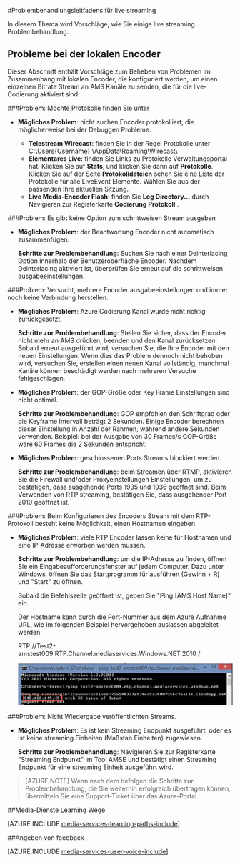 <properties 
    pageTitle="Problembehandlung Leitfaden für live streaming | Microsoft Azure" 
    description="Dieses Thema bietet Vorschläge zum live streaming Probleme zu beheben." 
    services="media-services" 
    documentationCenter="" 
    authors="juliako" 
    manager="erikre" 
    editor=""/>

<tags 
    ms.service="media-services" 
    ms.workload="media" 
    ms.tgt_pltfrm="na" 
    ms.devlang="na" 
    ms.topic="article" 
    ms.date="10/12/2016"  
    ms.author="juliako"/>

#<a name="troubleshooting-guide-for-live-streaming"></a>Problembehandlungsleitfadens für live streaming

In diesem Thema wird Vorschläge, wie Sie einige live streaming Problembehandlung.

## <a name="issues-related-to-on-premises-encoders"></a>Probleme bei der lokalen Encoder 

Dieser Abschnitt enthält Vorschläge zum Beheben von Problemen im Zusammenhang mit lokalen Encoder, die konfiguriert werden, um einen einzelnen Bitrate Stream an AMS Kanäle zu senden, die für die live-Codierung aktiviert sind.

###<a name="problem-would-like-to-see-logs"></a>Problem: Möchte Protokolle finden Sie unter 

- **Mögliches Problem**: nicht suchen Encoder protokolliert, die möglicherweise bei der Debuggen Probleme.
    
    - **Telestream Wirecast**: finden Sie in der Regel Protokolle unter C:\Users\{Username} \AppData\Roaming\Wirecast\ 
    - **Elementares Live**: finden Sie Links zu Protokolle Verwaltungsportal hat. Klicken Sie auf **Stats**, und klicken Sie dann auf **Protokolle**. Klicken Sie auf der Seite **Protokolldateien** sehen Sie eine Liste der Protokolle für alle LiveEvent Elemente. Wählen Sie aus der passenden Ihre aktuellen Sitzung. 
    - **Live Media-Encoder Flash**: finden Sie **Log Directory...** durch Navigieren zur Registerkarte **Codierung Protokoll** .
    
###<a name="problem-there-is-no-option-for-outputting-a-progressive-stream"></a>Problem: Es gibt keine Option zum schrittweisen Stream ausgeben

- **Mögliches Problem**: der Beantwortung Encoder nicht automatisch zusammenfügen. 

    **Schritte zur Problembehandlung**: Suchen Sie nach einer Deinterlacing Option innerhalb der Benutzeroberfläche Encoder. Nachdem Deinterlacing aktiviert ist, überprüfen Sie erneut auf die schrittweisen ausgabeeinstellungen. 
 
###<a name="problem-tried-several-encoder-output-settings-and-still-unable-to-connect"></a>Problem: Versucht, mehrere Encoder ausgabeeinstellungen und immer noch keine Verbindung herstellen. 

- **Mögliches Problem**: Azure Codierung Kanal wurde nicht richtig zurückgesetzt. 

    **Schritte zur Problembehandlung**: Stellen Sie sicher, dass der Encoder nicht mehr an AMS drücken, beenden und den Kanal zurücksetzen. Sobald erneut ausgeführt wird, versuchen Sie, die Ihre Encoder mit den neuen Einstellungen. Wenn dies das Problem dennoch nicht behoben wird, versuchen Sie, erstellen einen neuen Kanal vollständig, manchmal Kanäle können beschädigt werden nach mehreren Versuche fehlgeschlagen.  

- **Mögliches Problem**: der GOP-Größe oder Key Frame Einstellungen sind nicht optimal. 

    **Schritte zur Problembehandlung**: GOP empfohlen den Schriftgrad oder die Keyframe Intervall beträgt 2 Sekunden. Einige Encoder berechnen dieser Einstellung in Anzahl der Rahmen, während andere Sekunden verwenden. Beispiel: bei der Ausgabe von 30 Frames/s GOP-Größe wäre 60 Frames die 2 Sekunden entspricht.  
     
- **Mögliches Problem**: geschlossenen Ports Streams blockiert werden. 

    **Schritte zur Problembehandlung**: beim Streamen über RTMP, aktivieren Sie die Firewall und/oder Proxyeinstellungen Einstellungen, um zu bestätigen, dass ausgehende Ports 1935 und 1936 geöffnet sind. Beim Verwenden von RTP streaming, bestätigen Sie, dass ausgehender Port 2010 geöffnet ist. 


###<a name="problem-when-configuring-the-encoder-to-stream-with-the-rtp-protocol-there-is-no-place-to-enter-a-host-name"></a>Problem: Beim Konfigurieren des Encoders Stream mit dem RTP-Protokoll besteht keine Möglichkeit, einen Hostnamen eingeben. 

- **Mögliches Problem**: viele RTP Encoder lassen keine für Hostnamen und eine IP-Adresse erworben werden müssen.  

    **Schritte zur Problembehandlung**: um die IP-Adresse zu finden, öffnen Sie ein Eingabeaufforderungsfenster auf jedem Computer. Dazu unter Windows, öffnen Sie das Startprogramm für ausführen (Gewinn + R) und "Start" zu öffnen.  

    Sobald die Befehlszeile geöffnet ist, geben Sie "Ping [AMS Host Name]" ein. 

    Der Hostname kann durch die Port-Nummer aus dem Azure Aufnahme URL, wie im folgenden Beispiel hervorgehoben auslassen abgeleitet werden: 

    RTP://Test2-amstest009.RTP.Channel.mediaservices.Windows.NET:2010 / 

    ![fmle](./media/media-services-fmle-live-encoder/media-services-fmle10.png)

###<a name="problem-unable-to-playback-the-published-stream"></a>Problem: Nicht Wiedergabe veröffentlichten Streams.
 
- **Mögliches Problem**: Es ist kein Streaming Endpunkt ausgeführt, oder es ist keine streaming Einheiten (Maßstab Einheiten) zugewiesen. 

    **Schritte zur Problembehandlung**: Navigieren Sie zur Registerkarte "Streaming Endpunkt" im Tool AMSE und bestätigt einen Streaming Endpunkt für eine streaming Einheit ausgeführt wird. 
    


>[AZURE.NOTE] Wenn nach dem befolgen die Schritte zur Problembehandlung, die Sie weiterhin erfolgreich übertragen können, übermitteln Sie eine Support-Ticket über das Azure-Portal.

##<a name="media-services-learning-paths"></a>Media-Dienste Learning Wege

[AZURE.INCLUDE [media-services-learning-paths-include](../../includes/media-services-learning-paths-include.md)]

##<a name="provide-feedback"></a>Angeben von feedback

[AZURE.INCLUDE [media-services-user-voice-include](../../includes/media-services-user-voice-include.md)]
